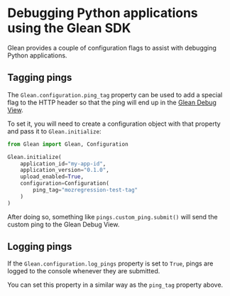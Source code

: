 # Debugging Python applications using the Glean SDK

Glean provides a couple of configuration flags to assist with debugging Python applications.

## Tagging pings

The `Glean.configuration.ping_tag` property can be used to add a special flag to the HTTP header so that the ping will end up in the [Glean Debug View](https://docs.telemetry.mozilla.org/concepts/glean/debug_ping_view.html).

To set it, you will need to create a configuration object with that property and pass it to `Glean.initialize`:

```py
from Glean import Glean, Configuration

Glean.initialize(
    application_id="my-app-id",
    application_version="0.1.0",
    upload_enabled=True,
    configuration=Configuration(
        ping_tag="mozregression-test-tag"
    )
)
```

After doing so, something like `pings.custom_ping.submit()` will send the custom ping to the Glean Debug View.

## Logging pings

If the `Glean.configuration.log_pings` property is set to `True`, pings are logged to the console whenever they are submitted.

You can set this property in a similar way as the `ping_tag` property above.
